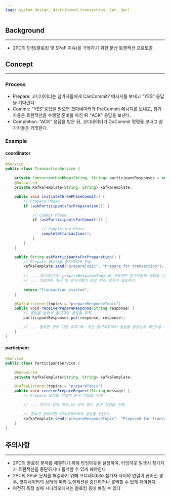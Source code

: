 ```yaml
---
tags: system_design, distributed_transaction, 2pc, 3pc)
---
```

## Background
---
- 2PC의 단점(블로킹 및 SPoF 이슈)을 극복하기 위한 분산 트랜잭션 프로토콜
## Concept
---
### Process
- Prepare: 코디네이터는 참가자들에게 CanCommit? 메시지를 보내고 "YES" 응답을 기다린다.
- Commit: "YES"응답을 받으면 코디네이터가 PreCommit 메시지를 보내고, 참가자들은 트랜잭션을 수행할 준비를 마친 뒤 "ACK" 응답을 보낸다.
- Completion: "ACK" 응답을 받은 뒤,  코디네이터가 DoCommit 명령을 보내고 참가자들은 커밋한다.
### Example
#### coordinator
```java
@Service
public class TransactionService {
   
	private ConcurrentHashMap<String, String> participantResponses = new ConcurrentHashMap<>();
    @Autowired
    private KafkaTemplate<String, String> kafkaTemplate;

    public void initiateThreePhaseCommit() {
        // Prepare Phase
        if (askParticipantsForPreparation()) {

            // Commit Phase
            if (askParticipantsForCommit()) {

                // Completion Phase
                completeTransaction();
            }
        }
    }

	public String askParticipantsForPreparation() {
		// Prepare 메시지를 참가자에게 전송
		kafkaTemplate.send("prepareTopic", "Prepare for transaction");
	
		// ... 코디네이터는 prepareResponseTopic을 구독하여 참가자들의 응답을 기다린다.
		// ... 타임아웃 처리 및 참가자들의 응답 처리 로직이 필요하다.
	
		return "Transaction started";
	}

    @KafkaListener(topics = "prepareResponseTopic")
    public void receivePrepareResponse(String response) {
        // 응답을 받아서 참가자의 응답을 추적
        participantResponses.put(response, response);

        // ... 필요한 경우 다른 로직(예: 모든 참가자로부터 응답을 받았는지 확인)을 수행
    }
}
```

#### participant
```java
@Service
public class ParticipantService {

    @Autowired
    private KafkaTemplate<String, String> kafkaTemplate;

    @KafkaListener(topics = "prepareTopic")
    public void receivePrepareRequest(String message) {
        // Prepare 요청을 받으면 준비 작업을 수행

        // ... 여기서 실제 비즈니스 로직 또는 준비 작업을 수행

        // 준비가 완료되면 코디네이터에게 응답을 보낸다.
        kafkaTemplate.send("prepareResponseTopic", "Prepared for transaction");
    }
}

```
## 주의사항
---
- 2PC의 블로킹 문제를 해결하기 위해 타임아웃을 설정하여, 타임아웃 발생시 참가자가 트랜잭션을 중단하거나 롤백할 수 있게 해야한다
- 2PC의 SPoF 문제를 해결하기 위해 코디네이터와 참가자 사이의 연결이 끊어진 경우, 코디네이터의 상태에 따라 트랜잭션을 중단하거나 롤백할 수 있게 해야한다
- 여전히 특정 실패 시나리오에서는 블로킹 등에 빠질 수 있다